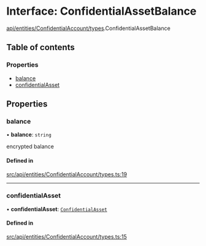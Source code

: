 # Interface: ConfidentialAssetBalance

[api/entities/ConfidentialAccount/types](../wiki/api.entities.ConfidentialAccount.types).ConfidentialAssetBalance

## Table of contents

### Properties

- [balance](../wiki/api.entities.ConfidentialAccount.types.ConfidentialAssetBalance#balance)
- [confidentialAsset](../wiki/api.entities.ConfidentialAccount.types.ConfidentialAssetBalance#confidentialasset)

## Properties

### balance

• **balance**: `string`

encrypted balance

#### Defined in

[src/api/entities/ConfidentialAccount/types.ts:19](https://github.com/PolymeshAssociation/polymesh-private-sdk/blob/dd40dc5f/src/api/entities/ConfidentialAccount/types.ts#L19)

___

### confidentialAsset

• **confidentialAsset**: [`ConfidentialAsset`](../wiki/api.entities.ConfidentialAsset.ConfidentialAsset)

#### Defined in

[src/api/entities/ConfidentialAccount/types.ts:15](https://github.com/PolymeshAssociation/polymesh-private-sdk/blob/dd40dc5f/src/api/entities/ConfidentialAccount/types.ts#L15)
